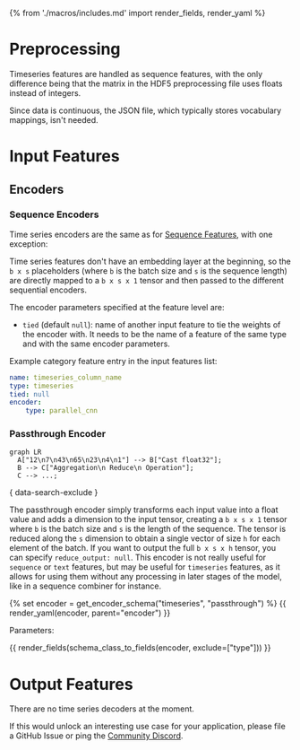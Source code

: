 {% from './macros/includes.md' import render_fields, render_yaml %}

# Preprocessing

Timeseries features are handled as sequence features, with the only difference being that the matrix in the HDF5
preprocessing file uses floats instead of integers.

Since data is continuous, the JSON file, which typically stores vocabulary mappings, isn't needed.

# Input Features

## Encoders

### Sequence Encoders

Time series encoders are the same as for [Sequence Features](../sequence_features#sequence-input-features-and-encoders), with one exception:

Time series features don't have an embedding layer at the beginning, so the `b x s` placeholders (where `b` is the batch
size and `s` is the sequence length) are directly mapped to a `b x s x 1` tensor and then passed to the different
sequential encoders.

The encoder parameters specified at the feature level are:

- `tied` (default `null`): name of another input feature to tie the weights of the encoder with. It needs to be the name of
a feature of the same type and with the same encoder parameters.

Example category feature entry in the input features list:

```yaml
name: timeseries_column_name
type: timeseries
tied: null
encoder: 
    type: parallel_cnn
```

### Passthrough Encoder

``` mermaid
graph LR
  A["12\n7\n43\n65\n23\n4\n1"] --> B["Cast float32"];
  B --> C["Aggregation\n Reduce\n Operation"];
  C --> ...;
```
{ data-search-exclude }

The passthrough encoder simply transforms each input value into a float value and adds a dimension to the input tensor,
creating a `b x s x 1` tensor where `b` is the batch size and `s` is the length of the sequence.
The tensor is reduced along the `s` dimension to obtain a single vector of size `h` for each element of the batch.
If you want to output the full `b x s x h` tensor, you can specify `reduce_output: null`.
This encoder is not really useful for `sequence` or `text` features, but may be useful for `timeseries` features, as it
allows for using them without any processing in later stages of the model, like in a sequence combiner for instance.

{% set encoder = get_encoder_schema("timeseries", "passthrough") %}
{{ render_yaml(encoder, parent="encoder") }}

Parameters:

{{ render_fields(schema_class_to_fields(encoder, exclude=["type"])) }}

# Output Features

There are no time series decoders at the moment.

If this would unlock an interesting use case for your application, please file a GitHub Issue or ping the
[Community Discord](https://discord.gg/CBgdrGnZjy).
